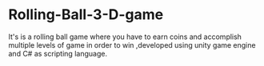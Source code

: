 # Rolling-Ball-3-D-game
It's is a rolling ball game where you have to earn coins and accomplish multiple levels of game in order to win ,developed using unity game engine and C# as scripting language.
